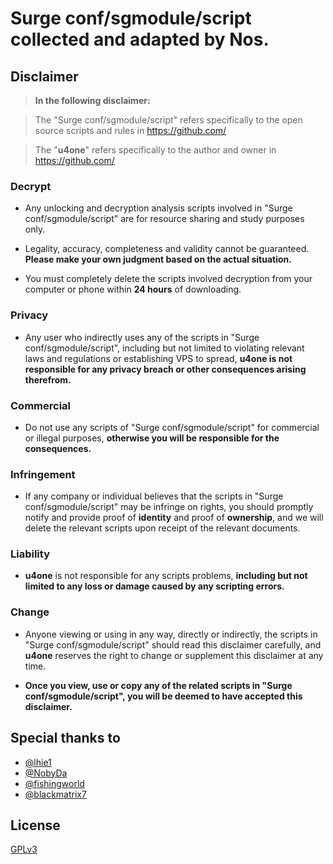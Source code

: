 # Surge conf/sgmodule/script collected and adapted by Nos.

## Disclaimer

> **In the following disclaimer:**

> The "Surge conf/sgmodule/script" refers specifically to the open source scripts and rules in https://github.com/

> The "**u4one**" refers specifically to the author and owner in https://github.com/


### Decrypt

- Any unlocking and decryption analysis scripts involved in "Surge conf/sgmodule/script" are for resource sharing and study purposes only.

- Legality, accuracy, completeness and validity cannot be guaranteed. **Please make your own judgment based on the actual situation.**

- You must completely delete the scripts involved decryption from your computer or phone within **24 hours** of downloading.

### Privacy

- Any user who indirectly uses any of the scripts in "Surge conf/sgmodule/script", including but not limited to violating relevant laws and regulations or establishing VPS to spread, **u4one is not responsible for any privacy breach or other consequences arising therefrom.**

### Commercial

- Do not use any scripts of "Surge conf/sgmodule/script" for commercial or illegal purposes, **otherwise you will be responsible for the consequences.**

### Infringement

- If any company or individual believes that the scripts in "Surge conf/sgmodule/script" may be infringe on rights, you should promptly notify and provide proof of **identity** and proof of **ownership**, and we will delete the relevant scripts upon receipt of the relevant documents.

### Liability

- **u4one** is not responsible for any scripts problems, **including but not limited to any loss or damage caused by any scripting errors.**

### Change

- Anyone viewing or using in any way, directly or indirectly, the scripts in "Surge conf/sgmodule/script" should read this disclaimer carefully, and **u4one** reserves the right to change or supplement this disclaimer at any time. 

- **Once you view, use or copy any of the related scripts in "Surge conf/sgmodule/script", you will be deemed to have accepted this disclaimer.**

## Special thanks to

- [@lhie1](https://github.com/lhie1)
- [@NobyDa](https://github.com/NobyDa)
- [@fishingworld](https://github.com/fishingworld)
- [@blackmatrix7](https://github.com/blackmatrix7)

## License

[GPLv3](LICENSE)
